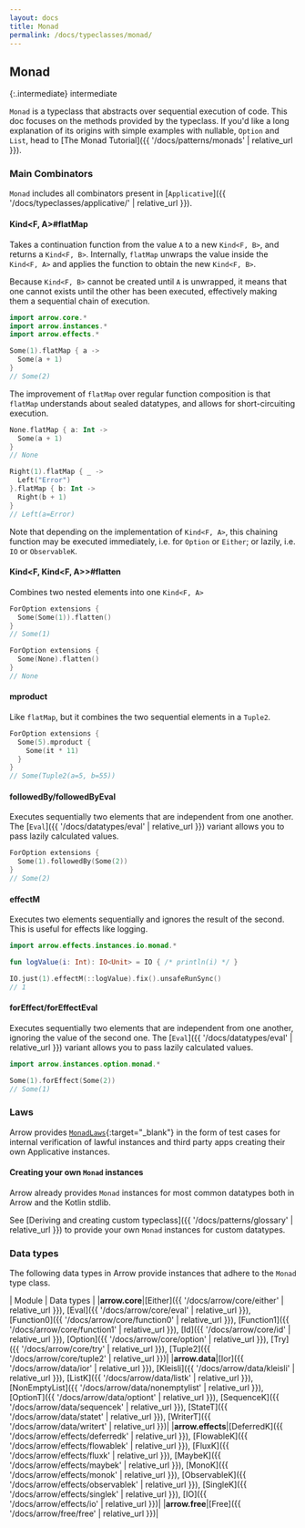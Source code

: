 ```yaml
---
layout: docs
title: Monad
permalink: /docs/typeclasses/monad/
---
```


## Monad

{:.intermediate}
intermediate

`Monad` is a typeclass that abstracts over sequential execution of code.
This doc focuses on the methods provided by the typeclass.
If you'd like a long explanation of its origins with simple examples with nullable, `Option` and `List`,
head to [The Monad Tutorial]({{ '/docs/patterns/monads' | relative_url }}).

### Main Combinators

`Monad` includes all combinators present in [`Applicative`]({{ '/docs/typeclasses/applicative/' | relative_url }}).

#### Kind<F, A>#flatMap

Takes a continuation function from the value `A` to a new `Kind<F, B>`, and returns a `Kind<F, B>`.
Internally, `flatMap` unwraps the value inside the `Kind<F, A>` and applies the function to obtain the new `Kind<F, B>`.

Because `Kind<F, B>` cannot be created until `A` is unwrapped, it means that one cannot exists until the other has been executed, effectively making them a sequential chain of execution.

```kotlin
import arrow.core.*
import arrow.instances.*
import arrow.effects.*

Some(1).flatMap { a ->
  Some(a + 1)
}
// Some(2)
```

The improvement of `flatMap` over regular function composition is that `flatMap` understands about sealed datatypes, and allows for short-circuiting execution.

```kotlin
None.flatMap { a: Int ->
  Some(a + 1)
}
// None
```

```kotlin
Right(1).flatMap { _ ->
  Left("Error")
}.flatMap { b: Int ->
  Right(b + 1)
}
// Left(a=Error)
```

Note that depending on the implementation of `Kind<F, A>`, this chaining function may be executed immediately, i.e. for `Option` or `Either`;
or lazily, i.e. `IO` or `ObservableK`.

#### Kind<F, Kind<F, A>>#flatten

Combines two nested elements into one `Kind<F, A>`

```kotlin
ForOption extensions {
  Some(Some(1)).flatten()
}
// Some(1)
```

```kotlin
ForOption extensions {
  Some(None).flatten()
}
// None
```

#### mproduct

Like `flatMap`, but it combines the two sequential elements in a `Tuple2`.

```kotlin
ForOption extensions {
  Some(5).mproduct {
    Some(it * 11)
  }
}
// Some(Tuple2(a=5, b=55))
```

#### followedBy/followedByEval

Executes sequentially two elements that are independent from one another.
The [`Eval`]({{ '/docs/datatypes/eval' | relative_url }}) variant allows you to pass lazily calculated values.

```kotlin
ForOption extensions {
  Some(1).followedBy(Some(2))
}
// Some(2)
```

#### effectM

Executes two elements sequentially and ignores the result of the second. This is useful for effects like logging.

```kotlin
import arrow.effects.instances.io.monad.*

fun logValue(i: Int): IO<Unit> = IO { /* println(i) */ }

IO.just(1).effectM(::logValue).fix().unsafeRunSync()
// 1
```

#### forEffect/forEffectEval

Executes sequentially two elements that are independent from one another, ignoring the value of the second one.
The [`Eval`]({{ '/docs/datatypes/eval' | relative_url }}) variant allows you to pass lazily calculated values.

```kotlin
import arrow.instances.option.monad.*

Some(1).forEffect(Some(2))
// Some(1)
```

### Laws

Arrow provides [`MonadLaws`][monad_law_source]{:target="_blank"} in the form of test cases for internal verification of lawful instances and third party apps creating their own Applicative instances.

#### Creating your own `Monad` instances

Arrow already provides `Monad` instances for most common datatypes both in Arrow and the Kotlin stdlib.

See [Deriving and creating custom typeclass]({{ '/docs/patterns/glossary' | relative_url }}) to provide your own `Monad` instances for custom datatypes.

### Data types

The following data types in Arrow provide instances that adhere to the `Monad` type class.

| Module | Data types |
|__arrow.core__|[Either]({{ '/docs/arrow/core/either' | relative_url }}), [Eval]({{ '/docs/arrow/core/eval' | relative_url }}), [Function0]({{ '/docs/arrow/core/function0' | relative_url }}), [Function1]({{ '/docs/arrow/core/function1' | relative_url }}), [Id]({{ '/docs/arrow/core/id' | relative_url }}), [Option]({{ '/docs/arrow/core/option' | relative_url }}), [Try]({{ '/docs/arrow/core/try' | relative_url }}), [Tuple2]({{ '/docs/arrow/core/tuple2' | relative_url }})|
|__arrow.data__|[Ior]({{ '/docs/arrow/data/ior' | relative_url }}), [Kleisli]({{ '/docs/arrow/data/kleisli' | relative_url }}), [ListK]({{ '/docs/arrow/data/listk' | relative_url }}), [NonEmptyList]({{ '/docs/arrow/data/nonemptylist' | relative_url }}), [OptionT]({{ '/docs/arrow/data/optiont' | relative_url }}), [SequenceK]({{ '/docs/arrow/data/sequencek' | relative_url }}), [StateT]({{ '/docs/arrow/data/statet' | relative_url }}), [WriterT]({{ '/docs/arrow/data/writert' | relative_url }})|
|__arrow.effects__|[DeferredK]({{ '/docs/arrow/effects/deferredk' | relative_url }}), [FlowableK]({{ '/docs/arrow/effects/flowablek' | relative_url }}), [FluxK]({{ '/docs/arrow/effects/fluxk' | relative_url }}), [MaybeK]({{ '/docs/arrow/effects/maybek' | relative_url }}), [MonoK]({{ '/docs/arrow/effects/monok' | relative_url }}), [ObservableK]({{ '/docs/arrow/effects/observablek' | relative_url }}), [SingleK]({{ '/docs/arrow/effects/singlek' | relative_url }}), [IO]({{ '/docs/arrow/effects/io' | relative_url }})|
|__arrow.free__|[Free]({{ '/docs/arrow/free/free' | relative_url }})|

[monad_law_source]: https://github.com/arrow-kt/arrow/blob/master/modules/core/arrow-test/src/main/kotlin/arrow/test/laws/MonadLaws.kt
